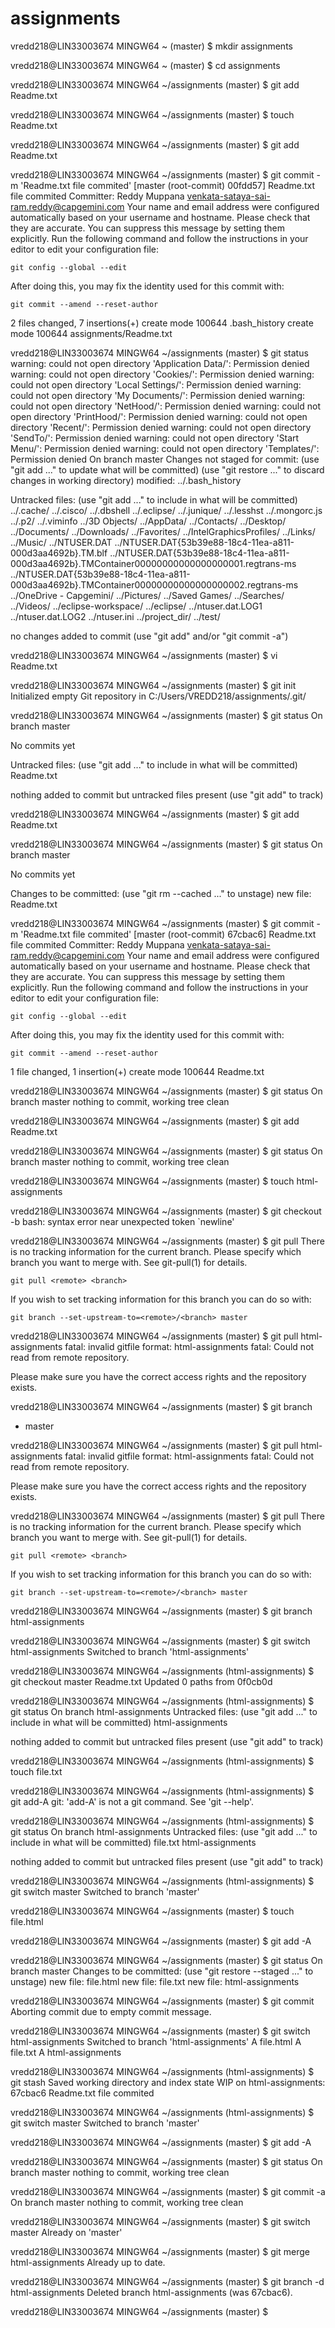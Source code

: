 # assignments
vredd218@LIN33003674 MINGW64 ~ (master)
$ mkdir assignments

vredd218@LIN33003674 MINGW64 ~ (master)
$ cd assignments

vredd218@LIN33003674 MINGW64 ~/assignments (master)
$ git add Readme.txt

vredd218@LIN33003674 MINGW64 ~/assignments (master)
$ touch Readme.txt

vredd218@LIN33003674 MINGW64 ~/assignments (master)
$ git add Readme.txt

vredd218@LIN33003674 MINGW64 ~/assignments (master)
$ git commit -m 'Readme.txt file commited'
[master (root-commit) 00fdd57] Readme.txt file commited
 Committer: Reddy Muppana <venkata-sataya-sai-ram.reddy@capgemini.com>
Your name and email address were configured automatically based
on your username and hostname. Please check that they are accurate.
You can suppress this message by setting them explicitly. Run the
following command and follow the instructions in your editor to edit
your configuration file:

    git config --global --edit

After doing this, you may fix the identity used for this commit with:

    git commit --amend --reset-author

 2 files changed, 7 insertions(+)
 create mode 100644 .bash_history
 create mode 100644 assignments/Readme.txt

vredd218@LIN33003674 MINGW64 ~/assignments (master)
$ git status
warning: could not open directory 'Application Data/': Permission denied
warning: could not open directory 'Cookies/': Permission denied
warning: could not open directory 'Local Settings/': Permission denied
warning: could not open directory 'My Documents/': Permission denied
warning: could not open directory 'NetHood/': Permission denied
warning: could not open directory 'PrintHood/': Permission denied
warning: could not open directory 'Recent/': Permission denied
warning: could not open directory 'SendTo/': Permission denied
warning: could not open directory 'Start Menu/': Permission denied
warning: could not open directory 'Templates/': Permission denied
On branch master
Changes not staged for commit:
  (use "git add <file>..." to update what will be committed)
  (use "git restore <file>..." to discard changes in working directory)
        modified:   ../.bash_history

Untracked files:
  (use "git add <file>..." to include in what will be committed)
        ../.cache/
        ../.cisco/
        ../.dbshell
        ../.eclipse/
        ../.junique/
        ../.lesshst
        ../.mongorc.js
        ../.p2/
        ../.viminfo
        ../3D Objects/
        ../AppData/
        ../Contacts/
        ../Desktop/
        ../Documents/
        ../Downloads/
        ../Favorites/
        ../IntelGraphicsProfiles/
        ../Links/
        ../Music/
        ../NTUSER.DAT
        ../NTUSER.DAT{53b39e88-18c4-11ea-a811-000d3aa4692b}.TM.blf
        ../NTUSER.DAT{53b39e88-18c4-11ea-a811-000d3aa4692b}.TMContainer00000000000000000001.regtrans-ms
        ../NTUSER.DAT{53b39e88-18c4-11ea-a811-000d3aa4692b}.TMContainer00000000000000000002.regtrans-ms
        ../OneDrive - Capgemini/
        ../Pictures/
        ../Saved Games/
        ../Searches/
        ../Videos/
        ../eclipse-workspace/
        ../eclipse/
        ../ntuser.dat.LOG1
        ../ntuser.dat.LOG2
        ../ntuser.ini
        ../project_dir/
        ../test/

no changes added to commit (use "git add" and/or "git commit -a")

vredd218@LIN33003674 MINGW64 ~/assignments (master)
$ vi Readme.txt

vredd218@LIN33003674 MINGW64 ~/assignments (master)
$ git init
Initialized empty Git repository in C:/Users/VREDD218/assignments/.git/

vredd218@LIN33003674 MINGW64 ~/assignments (master)
$ git status
On branch master

No commits yet

Untracked files:
  (use "git add <file>..." to include in what will be committed)
        Readme.txt

nothing added to commit but untracked files present (use "git add" to track)

vredd218@LIN33003674 MINGW64 ~/assignments (master)
$ git add Readme.txt

vredd218@LIN33003674 MINGW64 ~/assignments (master)
$ git status
On branch master

No commits yet

Changes to be committed:
  (use "git rm --cached <file>..." to unstage)
        new file:   Readme.txt


vredd218@LIN33003674 MINGW64 ~/assignments (master)
$ git commit -m 'Readme.txt file commited'
[master (root-commit) 67cbac6] Readme.txt file commited
 Committer: Reddy Muppana <venkata-sataya-sai-ram.reddy@capgemini.com>
Your name and email address were configured automatically based
on your username and hostname. Please check that they are accurate.
You can suppress this message by setting them explicitly. Run the
following command and follow the instructions in your editor to edit
your configuration file:

    git config --global --edit

After doing this, you may fix the identity used for this commit with:

    git commit --amend --reset-author

 1 file changed, 1 insertion(+)
 create mode 100644 Readme.txt

vredd218@LIN33003674 MINGW64 ~/assignments (master)
$ git status
On branch master
nothing to commit, working tree clean

vredd218@LIN33003674 MINGW64 ~/assignments (master)
$ git add Readme.txt

vredd218@LIN33003674 MINGW64 ~/assignments (master)
$ git status
On branch master
nothing to commit, working tree clean

vredd218@LIN33003674 MINGW64 ~/assignments (master)
$ touch html-assignments

vredd218@LIN33003674 MINGW64 ~/assignments (master)
$ git checkout -b <new branch>
bash: syntax error near unexpected token `newline'

vredd218@LIN33003674 MINGW64 ~/assignments (master)
$ git pull
There is no tracking information for the current branch.
Please specify which branch you want to merge with.
See git-pull(1) for details.

    git pull <remote> <branch>

If you wish to set tracking information for this branch you can do so with:

    git branch --set-upstream-to=<remote>/<branch> master


vredd218@LIN33003674 MINGW64 ~/assignments (master)
$ git pull html-assignments
fatal: invalid gitfile format: html-assignments
fatal: Could not read from remote repository.

Please make sure you have the correct access rights
and the repository exists.

vredd218@LIN33003674 MINGW64 ~/assignments (master)
$ git branch
* master

vredd218@LIN33003674 MINGW64 ~/assignments (master)
$ git pull html-assignments
fatal: invalid gitfile format: html-assignments
fatal: Could not read from remote repository.

Please make sure you have the correct access rights
and the repository exists.

vredd218@LIN33003674 MINGW64 ~/assignments (master)
$ git pull
There is no tracking information for the current branch.
Please specify which branch you want to merge with.
See git-pull(1) for details.

    git pull <remote> <branch>

If you wish to set tracking information for this branch you can do so with:

    git branch --set-upstream-to=<remote>/<branch> master


vredd218@LIN33003674 MINGW64 ~/assignments (master)
$ git branch html-assignments

vredd218@LIN33003674 MINGW64 ~/assignments (master)
$ git switch html-assignments
Switched to branch 'html-assignments'

vredd218@LIN33003674 MINGW64 ~/assignments (html-assignments)
$ git checkout master Readme.txt
Updated 0 paths from 0f0cb0d

vredd218@LIN33003674 MINGW64 ~/assignments (html-assignments)
$ git status
On branch html-assignments
Untracked files:
  (use "git add <file>..." to include in what will be committed)
        html-assignments

nothing added to commit but untracked files present (use "git add" to track)

vredd218@LIN33003674 MINGW64 ~/assignments (html-assignments)
$ touch file.txt

vredd218@LIN33003674 MINGW64 ~/assignments (html-assignments)
$ git add-A
git: 'add-A' is not a git command. See 'git --help'.

vredd218@LIN33003674 MINGW64 ~/assignments (html-assignments)
$ git status
On branch html-assignments
Untracked files:
  (use "git add <file>..." to include in what will be committed)
        file.txt
        html-assignments

nothing added to commit but untracked files present (use "git add" to track)

vredd218@LIN33003674 MINGW64 ~/assignments (html-assignments)
$ git switch master
Switched to branch 'master'

vredd218@LIN33003674 MINGW64 ~/assignments (master)
$ touch file.html

vredd218@LIN33003674 MINGW64 ~/assignments (master)
$ git add -A

vredd218@LIN33003674 MINGW64 ~/assignments (master)
$ git status
On branch master
Changes to be committed:
  (use "git restore --staged <file>..." to unstage)
        new file:   file.html
        new file:   file.txt
        new file:   html-assignments


vredd218@LIN33003674 MINGW64 ~/assignments (master)
$ git commit
Aborting commit due to empty commit message.

vredd218@LIN33003674 MINGW64 ~/assignments (master)
$ git switch html-assignments
Switched to branch 'html-assignments'
A       file.html
A       file.txt
A       html-assignments

vredd218@LIN33003674 MINGW64 ~/assignments (html-assignments)
$ git stash
Saved working directory and index state WIP on html-assignments: 67cbac6 Readme.txt file commited

vredd218@LIN33003674 MINGW64 ~/assignments (html-assignments)
$ git switch master
Switched to branch 'master'

vredd218@LIN33003674 MINGW64 ~/assignments (master)
$ git add -A

vredd218@LIN33003674 MINGW64 ~/assignments (master)
$ git status
On branch master
nothing to commit, working tree clean

vredd218@LIN33003674 MINGW64 ~/assignments (master)
$ git commit -a
On branch master
nothing to commit, working tree clean

vredd218@LIN33003674 MINGW64 ~/assignments (master)
$ git switch master
Already on 'master'

vredd218@LIN33003674 MINGW64 ~/assignments (master)
$ git merge html-assignments
Already up to date.

vredd218@LIN33003674 MINGW64 ~/assignments (master)
$ git branch -d html-assignments
Deleted branch html-assignments (was 67cbac6).

vredd218@LIN33003674 MINGW64 ~/assignments (master)
$
